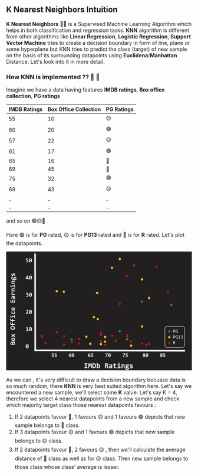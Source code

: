 ## K Nearest Neighbors Intuition

**K Nearest Neighbors** 🧑‍🦯 is a Supervised Machine Learning Algorithm which helps in both classification and regression tasks. **KNN** algorithm is different from other algorithms like **Linear Regression**, **Logistic Regression**, **Support Vector Machine** tries to create a decision boundary in form of line, plane or some hyperplane but KNN tries to predict the class (target) of new sample on the basis of its surrounding datapoints using **Euclidena**/**Manhattan** Distance. Let's look into it in more detail.

### How KNN is implemented ?? 🤔 💭

Imagine we have a data having features **IMDB ratings**, **Box office collection**, **PG ratings**

|IMDB Ratings|Box Office Collection|PG Ratings|
|------------|---------------------|----------|
|55|10|🟡|
|60|20|🟢|
|57|22|🟡|
|61|17|🟢|
|65|16|🔴|
|69|45|🔴|
|75|32|🟢|
|69|43|🟡|
|..|..|..|
|..|..|..|

and so on 🟢🟡🔴

Here 🟢 is for **PG** rated, 🟡 is for **PG13** rated and 🔴 is for **R** rated. Let's plot the datapoints.

<img src="https://github.com/Hg03/Story-Of-ML/blob/main/assets/ratingplotted.png">

As we can , it's very difficult to draw a decision boundary becuase data is so much random, there **KNN** is very best suited algorithm here. Let's say we encountered a new sample, we'll select some **K** value. Let's say K = 4, therefore we select 4 nearest datapoints from a new sample and check which majority target class those nearest datapoints favours :
1. If 2 datapoints favour 🔴, 1 favours 🟡 and 1 favours 🟢 depicts that new sample belongs to 🔴 class.
2. If 3 datapoints favour 🟡 and 1 favours 🟢 depicts that new sample belongs to 🟡 class.
3. If 2 datapoints favour 🔴, 2 favours 🟡 , then we'll calculate the average distance of 🔴 class as well as for 🟡 class. Then new sample belongs to those class whose class' average is lesser.



